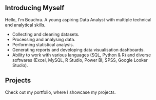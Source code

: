 ## Introducing Myself

Hello, I'm Bouchra. A young aspiring Data Analyst with multiple technical and analytical skills.

- Collecting and cleaning datasets.
- Processing and analysing data.
- Performing statistical analysis.
- Generating reports and developing data visualisation dashboards.
- Ability to work with various languages (SQL, Python & R) and diverse softwares (Excel, MySQL, R Studio, Power BI, SPSS, Google Looker Studio).

## Projects

Check out my portfolio, where I showcase my projects.
